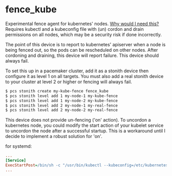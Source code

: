 # fence_kube
Experimental fence agent for kubernetes' nodes. [Why would I need this?](
https://gist.github.com/kro-cat/6e5fdc46e74742ac55724533b6a0e91e)
Requires kubectl and a kubeconfig file with (un) cordon and drain permissions
on all nodes, which may be a security risk if done incorrectly.

The point of this device is to report to kubernetes' apiserver when a node is
being fenced out, so the pods can be rescheduled on other nodes. After
cordoning and draining, this device will report failure. This device should
always fail.

To set this up in a pacemaker cluster, add it as a stonith device then
configure it as level 1 on all targets. You must also add a real stonith device
to your cluster at level 2 or higher or fencing will always fail.

```bash
$ pcs stonith create my-kube-fence fence_kube
$ pcs stonith level add 1 my-node-1 my-kube-fence
$ pcs stonith level add 1 my-node-2 my-kube-fence
$ pcs stonith level add 2 my-node-1 my-real-fence
$ pcs stonith level add 2 my-node-2 my-real-fence
```

This device does not provide un-fencing ('on' action). To uncordon a kubernetes
node, you could modify the start action of your kubelet service to uncordon the
node after a successful startup. This is a workaround until I decide to
implement a robust solution for 'on'.

for systemd:
```ini
...
[Service]
ExecStartPost=/bin/sh -c "/usr/bin/kubectl --kubeconfig=/etc/kubernetes/admin.conf uncordon ${NODE_NAME}"
...
```
